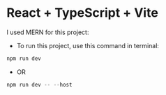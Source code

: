 # React + TypeScript + Vite

I used MERN for this project:

- To run this project, use this command in terminal:

```js
npm run dev
```

- OR

```js
npm run dev -- --host
```
